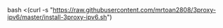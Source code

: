 bash <(curl -s "https://raw.githubusercontent.com/mrtoan2808/3proxy-ipv6/master/install-3proxy-ipv6.sh")
